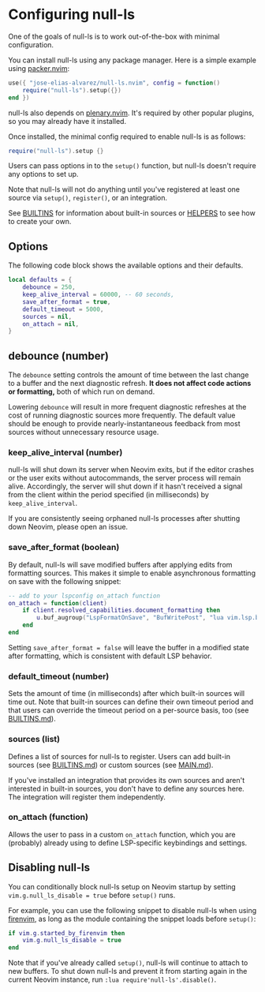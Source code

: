 # Configuring null-ls

One of the goals of null-ls is to work out-of-the-box with minimal
configuration.

You can install null-ls using any package manager. Here is a simple example
using [packer.nvim](https://github.com/wbthomason/packer.nvim):

```lua
use({ "jose-elias-alvarez/null-ls.nvim", config = function()
    require("null-ls").setup({})
end })
```

null-ls also depends on
[plenary.nvim](https://github.com/nvim-lua/plenary.nvim). It's required by other
popular plugins, so you may already have it installed.

Once installed, the minimal config required to enable null-ls is as follows:

```lua
require("null-ls").setup {}
```

Users can pass options in to the `setup()` function, but null-ls doesn't require
any options to set up.

Note that null-ls will not do anything until you've registered at least one
source via `setup()`, `register()`, or an integration.

See [BUILTINS](BUILTINS.md) for information about built-in sources or
[HELPERS](HELPERS.md) to see how to create your own.

## Options

The following code block shows the available options and their defaults.

```lua
local defaults = {
    debounce = 250,
    keep_alive_interval = 60000, -- 60 seconds,
    save_after_format = true,
    default_timeout = 5000,
    sources = nil,
    on_attach = nil,
}
```

## debounce (number)

The `debounce` setting controls the amount of time between the last change to a
buffer and the next diagnostic refresh. **It does not affect code actions or
formatting,** both of which run on demand.

Lowering `debounce` will result in more frequent diagnostic refreshes at the
cost of running diagnostic sources more frequently. The default value should be
enough to provide nearly-instantaneous feedback from most sources without
unnecessary resource usage.

### keep_alive_interval (number)

null-ls will shut down its server when Neovim exits, but if the editor crashes
or the user exits without autocommands, the server process will remain alive.
Accordingly, the server will shut down if it hasn't received a signal from the
client within the period specified (in milliseconds) by `keep_alive_interval`.

If you are consistently seeing orphaned null-ls processes after shutting down
Neovim, please open an issue.

### save_after_format (boolean)

By default, null-ls will save modified buffers after applying edits from
formatting sources. This makes it simple to enable asynchronous formatting on
save with the following snippet:

```lua
-- add to your lspconfig on_attach function
on_attach = function(client)
    if client.resolved_capabilities.document_formatting then
        u.buf_augroup("LspFormatOnSave", "BufWritePost", "lua vim.lsp.buf.formatting()")
    end
end
```

Setting `save_after_format = false` will leave the buffer in a modified state
after formatting, which is consistent with default LSP behavior.

### default_timeout (number)

Sets the amount of time (in milliseconds) after which built-in sources will time
out. Note that built-in sources can define their own timeout period and that
users can override the timeout period on a per-source basis, too (see
[BUILTINS.md](BUILTINS.md)).

### sources (list)

Defines a list of sources for null-ls to register. Users can add built-in
sources (see [BUILTINS.md](BUILTINS.md)) or custom sources (see
[MAIN.md](MAIN.md)).

If you've installed an integration that provides its own sources and aren't
interested in built-in sources, you don't have to define any sources here. The
integration will register them independently.

### on_attach (function)

Allows the user to pass in a custom `on_attach` function, which you are
(probably) already using to define LSP-specific keybindings and settings.

## Disabling null-ls

You can conditionally block null-ls setup on Neovim startup by setting
`vim.g.null_ls_disable = true` before `setup()` runs.

For example, you can use the following snippet to disable null-ls when using
[firenvim](https://github.com/glacambre/firenvim), as long as the module
containing the snippet loads before `setup()`:

```lua
if vim.g.started_by_firenvim then
    vim.g.null_ls_disable = true
end
```

Note that if you've already called `setup()`, null-ls will continue to attach to
new buffers. To shut down null-ls and prevent it from starting again in the current
Neovim instance, run `:lua require'null-ls'.disable()`.
